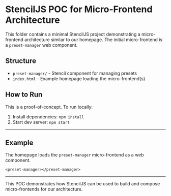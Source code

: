 # StencilJS POC for Micro-Frontend Architecture

This folder contains a minimal StencilJS project demonstrating a micro-frontend architecture similar to our homepage. The initial micro-frontend is a `preset-manager` web component.

## Structure
- `preset-manager/` - Stencil component for managing presets
- `index.html` - Example homepage loading the micro-frontend(s)

## How to Run
This is a proof-of-concept. To run locally:
1. Install dependencies: `npm install`
2. Start dev server: `npm start`

---

## Example
The homepage loads the `preset-manager` micro-frontend as a web component.

```
<preset-manager></preset-manager>
```

---

This POC demonstrates how StencilJS can be used to build and compose micro-frontends for our architecture.
